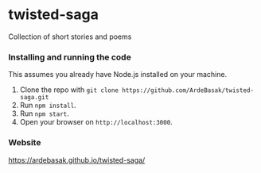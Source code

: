 # twisted-saga
Collection of short stories and poems

### Installing and running the code

This assumes you already have Node.js installed on your machine.

1. Clone the repo with `git clone https://github.com/ArdeBasak/twisted-saga.git`
1. Run `npm install`.
1. Run `npm start`.
1. Open your browser on `http://localhost:3000`.


### Website
https://ardebasak.github.io/twisted-saga/ 

